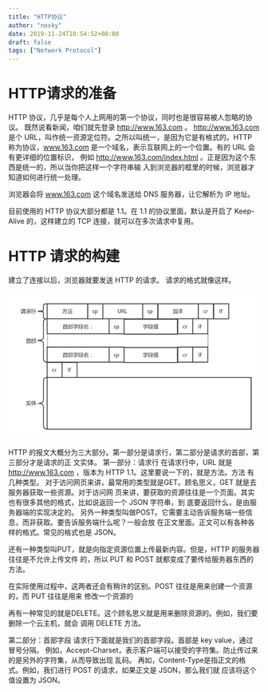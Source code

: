 ```yaml
---
title: "HTTP协议"
author: "nosky"
date: 2019-11-24T10:54:52+08:00
draft: false
tags: ["Network Protocol"]
---
```


# HTTP请求的准备

HTTP 协议，几乎是每个人上网用的第一个协议，同时也是很容易被人忽略的协议。
既然说看新闻，咱们就先登录 http://www.163.com 。
http://www.163.com 是个 URL，叫作统一资源定位符。之所以叫统一，是因为它是有格式的。HTTP
称为协议，www.163.com 是一个域名，表示互联网上的一个位置。有的 URL 会有更详细的位置标识，
例如 http://www.163.com/index.html 。正是因为这个东西是统一的，所以当你把这样一个字符串输
入到浏览器的框里的时候，浏览器才知道如何进行统一处理。

浏览器会将 www.163.com 这个域名发送给 DNS 服务器，让它解析为 IP 地址。

目前使用的 HTTP 协议大部分都是 1.1。在 1.1 的协议里面，默认是开启了 Keep-Alive 的，这样建立的
TCP 连接，就可以在多次请求中复用。

# HTTP 请求的构建

建立了连接以后，浏览器就要发送 HTTP 的请求。
请求的格式就像这样。

![image-20191126110906034](/posts/networkProtocol-geektime/HTTP.assets/image-20191130231130789.png)

HTTP 的报文大概分为三大部分。第一部分是请求行，第二部分是请求的首部，第三部分才是请求的正
文实体。
第一部分：请求行
在请求行中，URL 就是 http://www.163.com ，版本为 HTTP 1.1。这里要说一下的，就是方法。方法
有几种类型。
对于访问网页来讲，最常用的类型就是GET。顾名思义，GET 就是去服务器获取一些资源。对于访问网
页来讲，要获取的资源往往是一个页面。其实也有很多其他的格式，比如说返回一个 JSON 字符串，到
底要返回什么，是由服务器端的实现决定的。
另外一种类型叫做POST。它需要主动告诉服务端一些信息，而非获取。要告诉服务端什么呢？一般会放
在正文里面。正文可以有各种各样的格式。常见的格式也是 JSON。

还有一种类型叫PUT，就是向指定资源位置上传最新内容。但是，HTTP 的服务器往往是不允许上传文件
的，所以 PUT 和 POST 就都变成了要传给服务器东西的方法。

在实际使用过程中，这两者还会有稍许的区别。POST 往往是用来创建一个资源的，而 PUT 往往是用来
修改一个资源的

再有一种常见的就是DELETE。这个顾名思义就是用来删除资源的。例如，我们要删除一个云主机，就会
调用 DELETE 方法。

第二部分：首部字段
请求行下面就是我们的首部字段。首部是 key value，通过冒号分隔。
例如，Accept-Charset，表示客户端可以接受的字符集。防止传过来的是另外的字符集，从而导致出现
乱码。
再如，Content-Type是指正文的格式。例如，我们进行 POST 的请求，如果正文是 JSON，那么我们就
应该将这个值设置为 JSON。